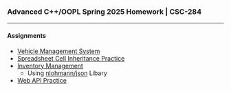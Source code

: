 ### Advanced C++/OOPL Spring 2025 Homework | CSC-284

---

#### Assignments

- [Vehicle Management System](https://github.com/qnobletaylor/CSC-284-Homework/tree/main/HW1#vehicle-rental-management-system)
- [Spreadsheet Cell Inheritance Practice](https://github.com/qnobletaylor/CSC-284-Homework/tree/main/HW2#spreadsheet-cell)
- [Inventory Management](https://github.com/qnobletaylor/CSC-284-Homework/tree/main/HW3#inventory-management)
  - Using [nlohmann/json](https://json.nlohmann.me/) Libary
- [Web API Practice](https://github.com/qnobletaylor/CSC-284-Homework/tree/main/HW4#accessing-web-api)